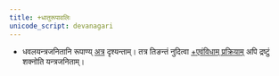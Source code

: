 ```yaml
---
title: +धातुरूपावलिः
unicode_script: devanagari
---
```


- धवलयन्त्रजनितानि रूपाण्य् [अत्र](https://docs.google.com/spreadsheets/d/1rO05Aw5lDnkPaP877iGUlL6zIRPWYedetpxw3At87FA/edit#gid=191601236) दृश्यन्ताम्। तत्र तिङन्तं नुदित्वा [+एवंविधाम् प्रक्रियाम्](https://avinashvarna.github.io/prakriya/?input_trans=devanagari&output_trans=devanagari&input=%E0%A4%AD%E0%A4%B5%E0%A4%A4%E0%A4%BF) अपि द्रष्टुं शक्नोति यन्त्रजनिताम्।

<div class="spreadsheet" src="dhavala-tiNantAni.tsv"> </div>  

